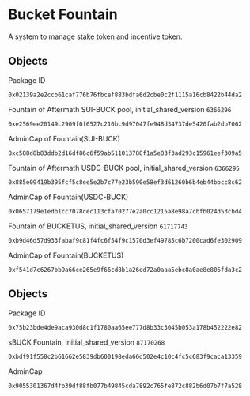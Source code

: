 # Bucket Fountain
A system to manage stake token and incentive token.

## Objects
Package ID
```
0x02139a2e2ccb61caf776b76fbcef883bdfa6d2cbe0c2f1115a16cb8422b44da2
```
Fountain of Aftermath SUI-BUCK pool, initial_shared_version `6366296`
```
0xe2569ee20149c2909f0f6527c210bc9d97047fe948d34737de5420fab2db7062
```
AdminCap of Fountain(SUI-BUCK)
```
0xc588d8b83ddb2d16df86c6f59ab511013788f1a5e83f3ad293c15961eef309a5
```
Fountain of Aftermath USDC-BUCK pool, initial_shared_version `6366295`
```
0x885e09419b395fcf5c8ee5e2b7c77e23b590e58ef3d61260b6b4eb44bbcc8c62
```
AdminCap of Fountain(USDC-BUCK)
```
0x0657179e1edb1cc7078cec113cfa70277e2a0cc1215a8e98a7cbfb024d53cbd4
```
Fountain of BUCKETUS, initial_shared_version `61717743`
```
0xb9d46d57d933fabaf9c81f4fc6f54f9c1570d3ef49785c6b7200cad6fe302909
```
AdminCap of Fountain(BUCKETUS)
```
0xf541d7c6267bb9a66ce265e9f66cd8b1a26ed72a0aaa5ebc8a0ae8e805fda3c2
```

## Objects
Package ID
```
0x75b23bde4de9aca930d8c1f1780aa65ee777d8b33c3045b053a178b452222e82
```
sBUCK Fountain, initial_shared_version `87170268`
```
0xbdf91f558c2b61662e5839db600198eda66d502e4c10c4fc5c683f9caca13359
```
AdminCap
```
0x9055301367d4fb39df88fb077b49845cda7892c765fe872c882b6d07b7f7a528
```
